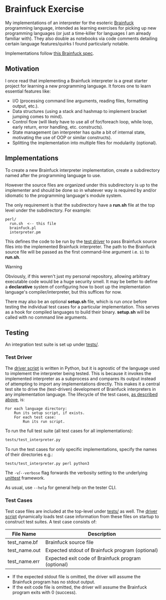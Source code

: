 # Brainfuck Exercise

My implementations of an interpreter for the esoteric [Brainfuck](https://en.wikipedia.org/wiki/Brainfuck) programming language, intended as learning exercises for picking up new programming languages (or just a time-killer for languages I am already familiar with). They also double as notebooks via code comments detailing certain language features/quirks I found particularly notable.

Implementations follow [this Brainfuck spec](https://github.com/sunjay/brainfuck/blob/master/brainfuck.md).

## Motivation

I once read that implementing a Brainfuck interpreter is a great starter project for learning a new programming language. It forces one to learn essential features like:

- I/O (processing command line arguments, reading files, formatting output, etc.).
- Data structures (using a stack and hashmap to implement bracket jumping comes to mind).
- Control flow (will likely have to use all of for/foreach loop, while loop, early return, error handling, etc. constructs).
- State management (an interpreter has quite a bit of internal state, motivating the use of OOP or similar constructs).
- Splitting the implementation into multiple files for modularity (optional).

## Implementations

To create a new Brainfuck interpreter implementation, create a subdirectory named after the programming language to use.

However the source files are organized under this subdirectory is up to the implementer and should be done so in whatever way is required by and/or idiomatic to the programming language's module system.

The only requirement is that the subdirectory have a **run.sh** file at the top level under the subdirectory. For example:

```
perl/
  run.sh  <-- this file
  brainfuck.pl
  interpreter.pm
```

This defines the code to be run by the [test driver](#test-driver) to pass Brainfuck source files into the implemented Brainfuck interpreter. The path to the Brainfuck source file will be passed as the first command-line argument i.e. `$1` to **run.sh**.

> [!WARNING]
>
> Obviously, if this weren't just my personal repository, allowing arbitrary executable code would be a huge security smell. It may be better to define a **declarative** system of configuring how to boot up the implementation language's compiler/interpreter, but this suffices for now.

There may also be an optional **setup.sh** file, which is run *once* before testing the individual test cases for a particular implementation. This serves as a hook for compiled languages to build their binary. **setup.sh** will be called with no command line arguments.

## Testing

An integration test suite is set up under [tests/](tests/).

### Test Driver

The [driver script](tests/test_interpreter.py) is written in Python, but it is agnostic of the language used to implement the interpreter being tested. This is because it invokes the implemented interpreter as a subprocess and compares its output instead of attempting to import any implementations directly. This makes it a central test site to drive the (test-driven) development of Brainfuck interpreters in any implementation language. The lifecycle of the test cases, [as described above](#implementations), is:

```
For each language directory:
    Run its setup script, if exists.
    For each test case:
        Run its run script.
```

To run the full test suite (all test cases for all implementations):

```sh
tests/test_interpreter.py
```

To run the test cases for only specific implementations, specify the names of their directories e.g.:

```sh
tests/test_interpreter.py perl python3
```

The `-v`/`--verbose` flag forwards the verbosity setting to the underlying [unittest](https://docs.python.org/3/library/unittest.html) framework.

As usual, use `--help` for general help on the tester CLI.

### Test Cases

Test case files are included at the top-level under [tests/](tests/) as well. The [driver script](#test-driver) dynamically loads test case information from these files on startup to construct test suites. A test case consists of:

| File Name     | Description                                        |
| ------------- | -------------------------------------------------- |
| test_name.bf  | Brainfuck source file                              |
| test_name.out | Expected stdout of Brainfuck program (optional)    |
| test_name.err | Expected exit code of Brainfuck program (optional) |

- If the expected stdout file is omitted, the driver will assume the Brainfuck program has no stdout output.
- If the exit code file is omitted, the driver will assume the Brainfuck program exits with 0 (success).

